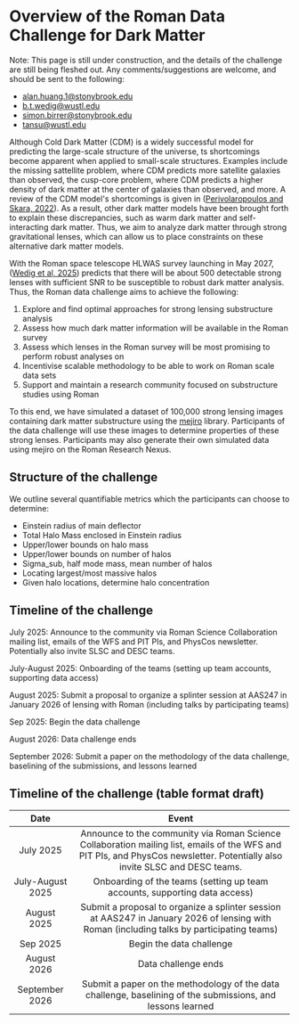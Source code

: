 Overview of the Roman Data Challenge for Dark Matter
===============================================

Note: This page is still under construction, and the details of the challenge are still being fleshed out. Any comments/suggestions are welcome, and should be sent to the following:
- alan.huang.1@stonybrook.edu
- b.t.wedig@wustl.edu
- simon.birrer@stonybrook.edu
- tansu@wustl.edu

Although Cold Dark Matter (CDM) is a widely successful model for predicting the large-scale structure of the universe, ts shortcomings become apparent when applied to small-scale structures. Examples include the missing sattellite problem, where CDM predicts more satellite galaxies than observed, the cusp-core problem, where CDM predicts a higher density of dark matter at the center of galaxies than observed, and more. A review of the CDM model's shortcomings is given in ([Perivolaropoulos and Skara, 2022](https://doi.org/10.1016/j.newar.2022.101659)). As a result, other dark matter models have been brought forth to explain these discrepancies, such as warm dark matter and self-interacting dark matter. Thus, we aim to analyze dark matter through strong gravitational lenses, which can allow us to place constraints on these alternative dark matter models.

With the Roman space telescope HLWAS survey launching in May 2027, ([Wedig et al, 2025](https://iopscience.iop.org/article/10.3847/1538-4357/adc24f)) predicts that there will be about 500 detectable strong lenses with sufficient SNR to be susceptible to robust dark matter analysis. Thus, the Roman data challenge aims to achieve the following:

1. Explore and find optimal approaches for strong lensing substructure analysis
2. Assess how much dark matter information will be available in the Roman survey
3. Assess which lenses in the Roman survey will be most promising to perform robust analyses on
4. Incentivise scalable methodology to be able to work on Roman scale data sets
5. Support and maintain a research community focused on substructure studies using Roman

To this end, we have simulated a dataset of 100,000 strong lensing images containing dark matter substructure using the [mejiro](https://github.com/AstroMusers/mejiro) library. Participants of the data challenge will use these images to determine properties of these strong lenses. Participants may also generate their own simulated data using mejiro on the Roman Research Nexus.


Structure of the challenge
---------------------

We outline several quantifiable metrics which the participants can choose to determine:

- Einstein radius of main deflector
- Total Halo Mass enclosed in Einstein radius
- Upper/lower bounds on halo mass
- Upper/lower bounds on number of halos
- Sigma_sub, half mode mass, mean number of halos
- Locating largest/most massive halos
- Given halo locations, determine halo concentration


Timeline of the challenge
-------------------------------------

July 2025: Announce to the community via Roman Science Collaboration mailing list, emails of the WFS and PIT PIs, and PhysCos newsletter. Potentially also invite SLSC and DESC teams.

July-August 2025: Onboarding of the teams (setting up team accounts, supporting data access)

August 2025: Submit a proposal to organize a splinter session at AAS247 in January 2026 of lensing with Roman (including talks by participating teams)

Sep 2025: Begin the data challenge

August 2026: Data challenge ends

September 2026: Submit a paper on the methodology of the data challenge, baselining of the submissions, and lessons learned


Timeline of the challenge (table format draft)
-------------------------------------
| Date | Event |
|:----:|:-----:|
| July 2025 | Announce to the community via Roman Science Collaboration mailing list, emails of the WFS and PIT PIs, and PhysCos newsletter. Potentially also invite SLSC and DESC teams. |
| July-August 2025 | Onboarding of the teams (setting up team accounts, supporting data access) |
| August 2025 | Submit a proposal to organize a splinter session at AAS247 in January 2026 of lensing with Roman (including talks by participating teams) |
| Sep 2025 | Begin the data challenge |
| August 2026 | Data challenge ends |
| September 2026 | Submit a paper on the methodology of the data challenge, baselining of the submissions, and lessons learned |
